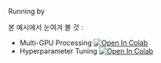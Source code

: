 Running by



본 예시에서 눈여겨 볼 것 :

* Multi-GPU Processing  [![Open In Colab](https://colab.research.google.com/assets/colab-badge.svg)](https://colab.research.google.com/github/DoranLyong/Awesome-Tensor-Architecture/blob/main/pytorch_reference/simple_reference/06_PyTorch_Acceleration_and_Optimization/02_MultiGPU_Distributed.ipynb)
* Hyperparameter Tuning [![Open In Colab](https://colab.research.google.com/assets/colab-badge.svg)](https://colab.research.google.com/github/DoranLyong/Awesome-Tensor-Architecture/blob/main/pytorch_reference/simple_reference/06_PyTorch_Acceleration_and_Optimization/03_Hyperparameter_Tuning.ipynb)

